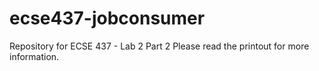# ecse437-jobconsumer
Repository for ECSE 437 - Lab 2 Part 2
Please read the printout for more information.
